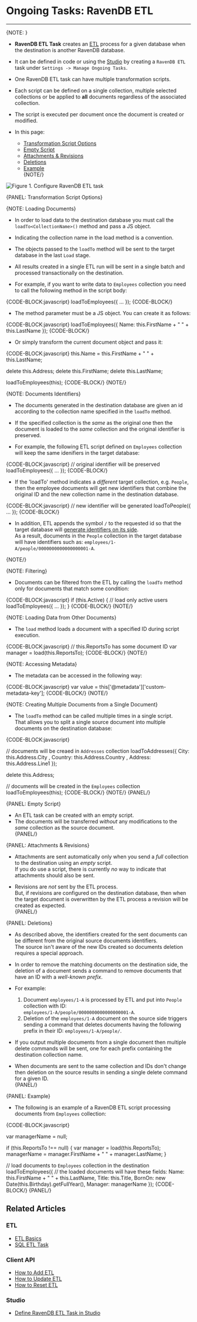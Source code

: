 ﻿# Ongoing Tasks: RavenDB ETL 
---

{NOTE: }

* **RavenDB ETL Task** creates an [ETL](../../../server/ongoing-tasks/etl/basics) process for a given database when the destination is another RavenDB database.  

* It can be defined in code or using the [Studio](../../../studio/database/tasks/ongoing-tasks/ravendb-etl-task) by creating a `RavenDB ETL` task under `Settings -> Manage Ongoing Tasks`.  

* One RavenDB ETL task can have multiple transformation scripts.  

* Each script can be defined on a single collection, multiple selected collections or be applied to **all** documents regardless of the associated collection.  

* The script is executed per document once the document is created or modified.  

* In this page:  
  * [Transformation Script Options](../../../server/ongoing-tasks/etl/raven#transformation-script-options)  
  * [Empty Script](../../../server/ongoing-tasks/etl/raven#empty-script)  
  * [Attachments & Revisions](../../../server/ongoing-tasks/etl/raven#attachments-&-revisions)  
  * [Deletions](../../../server/ongoing-tasks/etl/raven#deletions)  
  * [Example](../../../server/ongoing-tasks/etl/raven#example)  
{NOTE/}

![Figure 1. Configure RavenDB ETL task](images/raven-etl-setup.png "RavenDB ETL in Studio")

{PANEL: Transformation Script Options}

{NOTE: Loading Documents}

* In order to load data to the destination database you must call the `loadTo<CollectionName>()` method and pass a JS object.  

* Indicating the collection name in the load method is a convention.  

* The objects passed to the `loadTo` method will be sent to the target database in the last `Load` stage.  

* All results created in a single ETL run will be sent in a single batch and processed transactionally on the destination.

* For example, if you want to write data to `Employees` collection you need to call the following method in the script body:

{CODE-BLOCK:javascript}
loadToEmployees({ ... });
{CODE-BLOCK/}

* The method parameter must be a JS object. You can create it as follows:

{CODE-BLOCK:javascript}
loadToEmployees({
    Name: this.FirstName + " " + this.LastName
});
{CODE-BLOCK/}

* Or simply transform the current document object and pass it:

{CODE-BLOCK:javascript}
this.Name = this.FirstName + " " + this.LastName;

delete this.Address;
delete this.FirstName;
delete this.LastName;

loadToEmployees(this);
{CODE-BLOCK/}
{NOTE/}

{NOTE: Documents Identifiers}

* The documents generated in the destination database are given an id according to the collection name specified in the `loadTo` method.  

* If the specified collection is the _same_ as the original one then the document is loaded to the _same_ collection and the original identifier is preserved.  

* For example, the following ETL script defined on `Employees` collection will keep the same idenifiers in the target database:  

{CODE-BLOCK:javascript}
// original identifier will be preserved
loadToEmployees({ ... });
{CODE-BLOCK/}

* If the 'loadTo' method indicates a _different_ target collection, e.g. `People`,  
  then the employee documents will get new identifiers that combine the original ID and the new collection name in the destination database.  

{CODE-BLOCK:javascript}
// new identifier will be generated
loadToPeople({ ... });
{CODE-BLOCK/}

* In addition, ETL appends the symbol `/` to the requested id so that the target database will [generate identifiers on its side](../../../client-api/document-identifiers/working-with-document-identifiers#server-side-generated-ids).  
  As a result, documents in the `People` collection in the target database will have identifiers such as: `employees/1-A/people/0000000000000000001-A`.

{NOTE/}

{NOTE: Filtering}

* Documents can be filtered from the ETL by calling the `loadTo` method only for documents that match some condition:

{CODE-BLOCK:javascript}
if (this.Active) {
    // load only active users
    loadToEmployees({ ... });
}
{CODE-BLOCK/}
{NOTE/}

{NOTE: Loading Data from Other Documents}

* The `load` method loads a document with a specified ID during script execution.

{CODE-BLOCK:javascript}
// this.ReportsTo has some document ID
var manager = load(this.ReportsTo);
{CODE-BLOCK/}
{NOTE/}

{NOTE: Accessing Metadata}

* The metadata can be accessed in the following way:

{CODE-BLOCK:javascript}
var value = this['@metadata']['custom-metadata-key'];
{CODE-BLOCK/}
{NOTE/}

{NOTE: Creating Multiple Documents from a Single Document}

* The `loadTo` method can be called multiple times in a single script.  
  That allows you to split a single source document into multiple documents on the destination database:

{CODE-BLOCK:javascript}

// documents will be creaed in `Addresses` collection
loadToAddresses({
    City: this.Address.City ,
    Country: this.Address.Country ,
    Address: this.Address.Line1
});

delete this.Address;

// documents will be created in the `Employees` collection
loadToEmployees(this);
{CODE-BLOCK/}
{NOTE/}
{PANEL/}

{PANEL: Empty Script}

* An ETL task can be created with an empty script.  
* The documents will be transferred _without_ any modifications to the _same_ collection as the source document.  
{PANEL/}

{PANEL: Attachments & Revisions}

* Attachments are sent automatically only when you send a _full_ collection to the destination using an _empty_ script.  
  If you do use a script, there is currently _no_ way to indicate that attachments should also be sent.  

* Revisions are _not_ sent by the ETL process.  
  But, if revisions are configured on the destination database, then when the target document is overwritten by the ETL process a revision will be created as expected.  
{PANEL/}

{PANEL: Deletions}

* As described above, the identifiers created for the sent documents can be different from the original source documents identifiers.  
  The source isn't aware of the new IDs created so documents deletion requires a special approach.  

* In order to remove the matching documents on the destination side, the deletion of a document sends a command to remove documents that have an ID with a _well-known prefix_.  

* For example: 
  1. Document `employees/1-A` is processed by ETL and put into `People` collection with ID:  
     `employees/1-A/people/0000000000000000001-A`.  
  2. Deletion of the `employees/1-A` document on the source side triggers sending a command that deletes documents having the following prefix in their ID: `employees/1-A/people/`.  

* If you output multiple documents from a single document then multiple delete commands will be sent, one for each prefix containing the destination collection name.  

* When documents are sent to the same collection and IDs don't change then deletion on the source results in sending a single delete command for a given ID.  
{PANEL/}

{PANEL: Example}

* The following is an example of a RavenDB ETL script processing documents from `Employees` collection:

{CODE-BLOCK:javascript}

var managerName = null;

if (this.ReportsTo !== null)
{
    var manager = load(this.ReportsTo);
    managerName = manager.FirstName + " " + manager.LastName;
}

// load documents to `Employees` collection in the destination
loadToEmployees({
    // the loaded documents will have these fields:
    Name: this.FirstName + " " + this.LastName,
    Title: this.Title,
    BornOn: new Date(this.Birthday).getFullYear(),
    Manager: managerName
});
{CODE-BLOCK/}
{PANEL/}

## Related Articles

### ETL

- [ETL Basics](../../../server/ongoing-tasks/etl/basics)
- [SQL ETL Task](../../../server/ongoing-tasks/etl/sql)

### Client API

- [How to Add ETL](../../../client-api/operations/maintenance/etl/add-etl)
- [How to Update ETL](../../../client-api/operations/maintenance/etl/update-etl)
- [How to Reset ETL](../../../client-api/operations/maintenance/etl/reset-etl)


### Studio

- [Define RavenDB ETL Task in Studio](../../../studio/database/tasks/ongoing-tasks/ravendb-etl-task)
